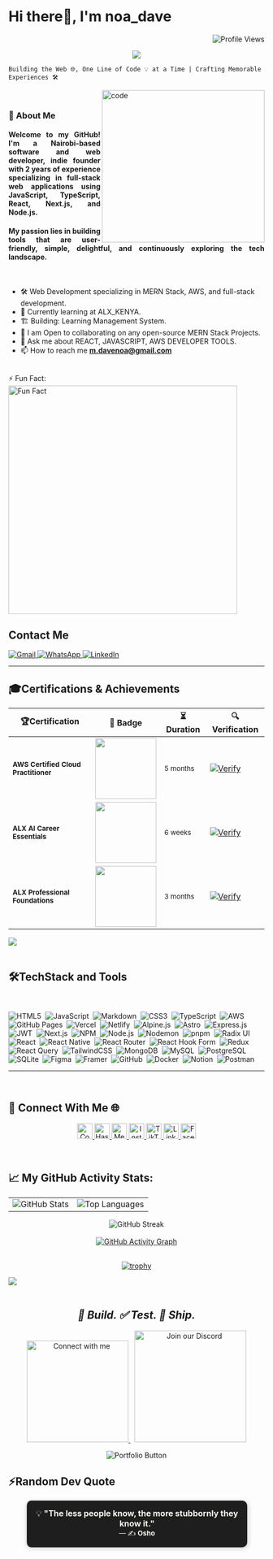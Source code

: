 
<h1>Hi there👋, I'm  noa_dave</h1>

<p align="right"> 
 <img src="https://komarev.com/ghpvc/?username=noa-dave&style=flat-square&color=blueviolet" alt="Profile Views"/>
</p>



<p align="center">
  <img src="https://readme-typing-svg.herokuapp.com?lines=A+Fullstack+Web+Dev+In+Progress;Frontend+Developer,+AI+Fanboy!&center=true&width=500&height=50&color=00c896&vCenter=true&size=20" />
</p>

 ``Building the Web 🌐, One Line of Code 💡 at a Time | Crafting Memorable Experiences 🛠️``

<img align="right" alt="code"  src="https://user-images.githubusercontent.com/74038190/212749447-bfb7e725-6987-49d9-ae85-2015e3e7cc41.gif" width="320" height= "300" />
<br>

<h3>👤 <b>About Me</b></h3>
<div style="text-align: justify;">
  <h4>
    Welcome to my GitHub! I'm a Nairobi-based software and web developer, indie founder with 2 years of experience specializing in full-stack web applications using JavaScript, TypeScript, React, Next.js, and Node.js. 
  </h4>
 <h4>My passion lies in building tools that are user-friendly, simple, delightful, and continuously exploring the tech landscape.</h4>
</div>

<br>

- 🛠️  Web Development specializing in  MERN Stack, AWS, and full-stack development.
- 🌱 Currently learning at ALX_KENYA.
- 🏗️ Building: Learning Management System.
- 👯 I am Open to collaborating on any open-source MERN Stack Projects.
- 💬 Ask me about REACT, JAVASCRIPT, AWS DEVELOPER TOOLS.
- 📫 How to reach me **m.davenoa@gmail.com**
<br>
  ⚡ Fun Fact: 
<img src="https://img.shields.io/badge/Fun%20Fact-Dark%20Mode%20isn't%20a%20feature%3B%20it's%20a%20lifestyle-blue?style=for-the-badge" alt="Fun Fact" width="450"/>
<be>
<h2>
  Contact Me
</h2>
<p>
  <a href="mailto:m.davenoa@gmail.com" title="Gmail">
    <img alt="Gmail" src="https://img.shields.io/badge/Gmail-D14836?style=flat&logo=gmail&logoColor=white"/>
  </a>
  <a href="https://wa.me/254729239023" title="WhatsApp">
    <img alt="WhatsApp" src="https://img.shields.io/badge/WhatsApp-25D366?style=flat&logo=whatsapp&logoColor=white"/>
  </a>
  <a href="https://www.linkedin.com/in/noa-dave-36567b356/" title="LinkedIn">
    <img alt="LinkedIn" src="https://img.shields.io/badge/LinkedIn-0077B5?style=flat&logo=linkedin&logoColor=white"/>
  </a>
</p>

<hr/>

##  🎓Certifications & Achievements

| 🏆Certification | 🏅 Badge | ⏳ Duration | 🔍 Verification |
|--------------|----------|-------------|----------------|
| <sub>**AWS Certified Cloud Practitioner**</sub> | <img src="https://github.com/user-attachments/assets/7c9b0e68-4a30-4397-8958-1b76bd4ea046" width="120"> | <sub>5 months</sub> | [![Verify](https://img.shields.io/badge/Verify-%E2%9C%85-00c896?style=flat-square&logo=blockchaindotcom)](https://www.credly.com/badges/d92bbcc0-9575-47b5-bc25-ccfceb2fc494/linked_in_profile) |
| <sub>**ALX AI Career Essentials**</sub> | <img src="https://github.com/user-attachments/assets/33476b21-a3ea-4e9c-b178-b98efc3f3a2a" width="120"> | <sub>6 weeks</sub> | [![Verify](https://img.shields.io/badge/Verify-%E2%9C%85-00c896?style=flat-square&logo=blockchaindotcom)](https://intranet.alxswe.com/certificates/R82sr3ehnG) |
| <sub>**ALX Professional Foundations**</sub> | <img src="https://github.com/user-attachments/assets/11135dbb-e1d7-498f-8504-1ae5980ebc6d" width="120"> | <sub>3 months</sub> | [![Verify](https://img.shields.io/badge/Verify-%E2%9C%85-00c896?style=flat-square&logo=blockchaindotcom)](https://intranet.alxswe.com/certificates/YM256BJf8e) |

<img src="https://user-images.githubusercontent.com/73097560/115834477-dbab4500-a447-11eb-908a-139a6edaec5c.gif"><br><br>

<h2> 🛠TechStack and Tools</h2><br>

![HTML5](https://img.shields.io/badge/HTML5-%23E34F26.svg?style=for-the-badge&logo=html5&logoColor=white)&nbsp;
![JavaScript](https://img.shields.io/badge/JavaScript-%23F7DF1E.svg?style=for-the-badge&logo=javascript&logoColor=black)&nbsp;
![Markdown](https://img.shields.io/badge/Markdown-%23000000.svg?style=for-the-badge&logo=markdown&logoColor=white)&nbsp;
![CSS3](https://img.shields.io/badge/CSS3-%231572B6.svg?style=for-the-badge&logo=css3&logoColor=white)&nbsp;
![TypeScript](https://img.shields.io/badge/TypeScript-%23007ACC.svg?style=for-the-badge&logo=typescript&logoColor=white)&nbsp;
![AWS](https://img.shields.io/badge/AWS-%23FF9900.svg?style=for-the-badge&logo=amazonaws&logoColor=white)&nbsp;
![GitHub Pages](https://img.shields.io/badge/GitHub%20Pages-222222?style=for-the-badge&logo=github&logoColor=white)&nbsp;
![Vercel](https://img.shields.io/badge/Vercel-000000?style=for-the-badge&logo=vercel&logoColor=white)&nbsp;
![Netlify](https://img.shields.io/badge/Netlify-00C7B7?style=for-the-badge&logo=netlify&logoColor=white)&nbsp;
![Alpine.js](https://img.shields.io/badge/Alpine.js-8BC0D0?style=for-the-badge&logo=alpinelinux&logoColor=white)&nbsp;
![Astro](https://img.shields.io/badge/Astro-000000?style=for-the-badge&logo=astro&logoColor=white)&nbsp;
![Express.js](https://img.shields.io/badge/Express.js-404D59?style=for-the-badge)&nbsp;
![JWT](https://img.shields.io/badge/JWT-000000?style=for-the-badge&logo=JSON%20web%20tokens&logoColor=white)&nbsp;
![Next.js](https://img.shields.io/badge/Next.js-000000?style=for-the-badge&logo=next.js&logoColor=white)&nbsp;
![NPM](https://img.shields.io/badge/NPM-CB3837?style=for-the-badge&logo=npm&logoColor=white)&nbsp;
![Node.js](https://img.shields.io/badge/Node.js-339933?style=for-the-badge&logo=nodedotjs&logoColor=white)&nbsp;
![Nodemon](https://img.shields.io/badge/Nodemon-76D04B?style=for-the-badge&logo=nodemon&logoColor=white)&nbsp;
![pnpm](https://img.shields.io/badge/pnpm-F69220?style=for-the-badge&logo=pnpm&logoColor=white)&nbsp;
![Radix UI](https://img.shields.io/badge/Radix%20UI-000000?style=for-the-badge)&nbsp;
![React](https://img.shields.io/badge/React-61DAFB?style=for-the-badge&logo=react&logoColor=black)&nbsp;
![React Native](https://img.shields.io/badge/React%20Native-20232A?style=for-the-badge&logo=react&logoColor=61DAFB)&nbsp;
![React Router](https://img.shields.io/badge/React%20Router-CA4245?style=for-the-badge&logo=react-router&logoColor=white)&nbsp;
![React Hook Form](https://img.shields.io/badge/React%20Hook%20Form-EC5990?style=for-the-badge&logo=reacthookform&logoColor=white)&nbsp;
![Redux](https://img.shields.io/badge/Redux-764ABC?style=for-the-badge&logo=redux&logoColor=white)&nbsp;
![React Query](https://img.shields.io/badge/React%20Query-FF4154?style=for-the-badge&logo=reactquery&logoColor=white)&nbsp;
![TailwindCSS](https://img.shields.io/badge/TailwindCSS-06B6D4?style=for-the-badge&logo=tailwindcss&logoColor=white)&nbsp;
![MongoDB](https://img.shields.io/badge/MongoDB-47A248?style=for-the-badge&logo=mongodb&logoColor=white)&nbsp;
![MySQL](https://img.shields.io/badge/MySQL-4479A1?style=for-the-badge&logo=mysql&logoColor=white)&nbsp;
![PostgreSQL](https://img.shields.io/badge/PostgreSQL-4169E1?style=for-the-badge&logo=postgresql&logoColor=white)&nbsp;
![SQLite](https://img.shields.io/badge/SQLite-003B57?style=for-the-badge&logo=sqlite&logoColor=white)&nbsp;
![Figma](https://img.shields.io/badge/Figma-F24E1E?style=for-the-badge&logo=figma&logoColor=white)&nbsp;
![Framer](https://img.shields.io/badge/Framer-0055FF?style=for-the-badge&logo=framer&logoColor=white)&nbsp;
![GitHub](https://img.shields.io/badge/GitHub-181717?style=for-the-badge&logo=github&logoColor=white)&nbsp;
![Docker](https://img.shields.io/badge/Docker-2496ED?style=for-the-badge&logo=docker&logoColor=white)&nbsp;
![Notion](https://img.shields.io/badge/Notion-000000?style=for-the-badge&logo=notion&logoColor=white)&nbsp;
![Postman](https://img.shields.io/badge/Postman-FF6C37?style=for-the-badge&logo=postman&logoColor=white)
<hr/>
<br>




<h2>
   🤝 Connect With Me 🌐
</h2>
<p align="center">
  <a href="https://codepen.io/Noah-Munene" title="CodePen">
    <img alt="CodePen" src="https://img.shields.io/badge/CodePen-000000?style=for-the-badge&logo=codepen&logoColor=white" height="30"/>
  </a>
  <a href="https://noadave.hashnode.dev/" title="Hashnode">
    <img alt="Hashnode" src="https://img.shields.io/badge/Hashnode-2962FF?style=for-the-badge&logo=hashnode&logoColor=white" height="30"/>
  </a>
  <a href="https://medium.com/@noahdavemunene" title="Medium">
    <img alt="Medium" src="https://img.shields.io/badge/Medium-12100E?style=for-the-badge&logo=medium&logoColor=white" height="30"/>
  </a>
  <a href="https://www.instagram.com/t3ch.savvy/" title="Instagram">
    <img alt="Instagram" src="https://img.shields.io/badge/Instagram-E4405F?style=for-the-badge&logo=instagram&logoColor=white" height="30"/>
  </a>
  <a href="https://www.tiktok.com/@_noa.dave_" title="TikTok">
    <img alt="TikTok" src="https://img.shields.io/badge/TikTok-000000?style=for-the-badge&logo=tiktok&logoColor=white" height="30"/>
  </a>
  <a href="https://www.linkedin.com/in/noa-dave-36567b356/" title="LinkedIn">
    <img alt="LinkedIn" src="https://img.shields.io/badge/LinkedIn-0077B5?style=for-the-badge&logo=linkedin&logoColor=white" height="30"/>
  </a>
  <a href="https://www.facebook.com/noahdave254" title="Facebook">
  <img alt="Facebook" src="https://img.shields.io/badge/Facebook-1877F2?style=for-the-badge&logo=facebook&logoColor=white" height="30"/>
</a>
</p>
<br>

## 📈 My GitHub Activity Stats:  
<div align="center">
<table>
  <tr>
    <td>
      <img src="https://github-readme-stats.vercel.app/api?username=DavisNOAH02&show_icons=true&theme=github_dark&hide_border=false" alt="GitHub Stats" />
    </td>
    <td>
      <img src="https://github-readme-stats.vercel.app/api/top-langs/?username=DavisNOAH02&layout=compact&theme=github_dark&hide_border=false" alt="Top Languages" />
    </td>
  </tr>
</table>
  </div>
<div align="center">
  <img src="https://github-readme-streak-stats.herokuapp.com/?user=DavisNOAH02&theme=github-dark&hide_border=false" alt="GitHub Streak" />
</div>
<br/>
<div align="center">
  <a href="https://github.com/ashutosh00710/github-readme-activity-graph">
    <img src="https://github-readme-activity-graph.vercel.app/graph?username=DavisNOAH02&bg_color=1a1b27&color=00c896&line=00c896&point=ffffff&area=true&hide_border=true" alt="GitHub Activity Graph" />
  </a>
</div>

<br>

<div align="center">
 
[![trophy](https://github-profile-trophy.vercel.app/?username=DavisNoah02&theme=algolia&title=MultiLanguage,Repositories,Commits,Followers,PullRequest,Experience,Stars)](https://github.com/ryo-ma/github-profile-trophy)


</div>


   <img src="https://user-images.githubusercontent.com/73097560/115834477-dbab4500-a447-11eb-908a-139a6edaec5c.gif"><br><br>


<h2 align="center"><i>🔨 Build. ✅ Test. 🚀 Ship.</i></h2>
<p align="center">
  <a href="https://linktr.ee/noah_dave" target="_blank">
    <img alt="Connect with me" src="https://img.shields.io/badge/Connect%20with%20me-00C896?style=for-the-badge&logo=linktree&logoColor=white" width="200" />
  </a>
  &nbsp;
  <a href="https://discord.gg/7vtB7fMkpd" target="_blank">
    <img alt="Join our Discord" src="https://img.shields.io/badge/Join%20our%20Community-5865F2?style=for-the-badge&logo=discord&logoColor=white" width="220" />
  </a>
</p>

<p align="center">
  <a href="https://noa-dave.vercel.app/" target="blank" style="text-decoration: none;">
    <img src="https://img.shields.io/badge/🚀%20Visit%20My%20Portfolio-000000?style=for-the-badge&logo=firefox&logoColor=white&labelColor=8E2DE2&color=4A00E0" alt="Portfolio Button"/>
  </a>
</p>

   
## ⚡Random Dev Quote

<div align="center">

  <blockquote style="background-color:#1e1e1e; color:#f8f8f2; padding:15px; border-radius:10px; font-size:16px; width:80%; margin:auto; box-shadow: 2px 2px 10px rgba(0,0,0,0.2);">
    💡 <strong>"The less people know, the more stubbornly they know it."</strong>
    <br>
    <sub>— ✍️ <strong>Osho</strong></sub>
  </blockquote>

</div>
